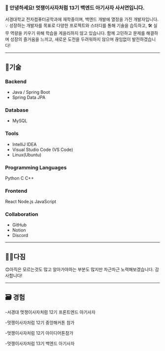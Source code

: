 ### 🦁 안녕하세요! 멋쟁이사자처럼 13기 백엔드 아기사자 사서연입니다.

서경대학교 전자컴퓨터공학과에 재학중이며, 백엔드 개발에 열정을 가진 개발자입니다.
💡 성장하는 개발자를 목표로 다양한 프로젝트와 스터디를 통해 기술을 습득하고,
🛠️ 실무 역량을 키우기 위해 학습을 게을리하지 않고 있습니다.
함께 고민하고 문제를 해결하며 성장의 즐거움을 느끼고,
새로운 도전을 두려워하지 않으며 끊임없이 발전하겠습니다!

---

## 📱기술

### Backend

- Java / Spring Boot
- Spring Data JPA

### Database

- MySQL

### Tools

- IntelliJ IDEA
- Visual Studio Code (VS Code)
- Linux(Ubuntu)

### Programming Languages

Python
C
C++

### Frontend

React
Node.js
JavaScript

### Collaboration

- GitHub
- Notion
- Discord

---

## 👍🏻다짐

😊아직은 모르는것도 많고 알아가야하는 부분도 많지만 차근차근 노력해보겠습니다. 감사합니다!

---

## 🗃️ 경험

-서경대 멋쟁이사자처럼 12기 프론트엔드 아기사자

-멋쟁이사자처럼 12기 중앙해커톤 참가

-멋쟁이사자처럼 12기 아이디어톤참가

-멋쟁이사자처럼 13기 백엔드 아기사자
